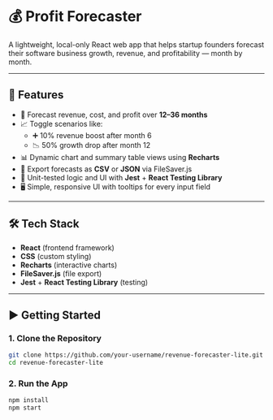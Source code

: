# 💰 Profit Forecaster

A lightweight, local-only React web app that helps startup founders forecast their software business growth, revenue, and profitability — month by month.

---

## 🚀 Features

- 📆 Forecast revenue, cost, and profit over **12–36 months**
- 📈 Toggle scenarios like:
  - ➕ 10% revenue boost after month 6
  - 📉 50% growth drop after month 12
- 📊 Dynamic chart and summary table views using **Recharts**
- 💾 Export forecasts as **CSV** or **JSON** via FileSaver.js
- 🧪 Unit-tested logic and UI with **Jest** + **React Testing Library**
- 🖥️ Simple, responsive UI with tooltips for every input field

---

## 🛠 Tech Stack

- **React** (frontend framework)
- **CSS** (custom styling)
- **Recharts** (interactive charts)
- **FileSaver.js** (file export)
- **Jest** + **React Testing Library** (testing)

---

## ▶️ Getting Started

### 1. Clone the Repository
```bash
git clone https://github.com/your-username/revenue-forecaster-lite.git
cd revenue-forecaster-lite
```
### 2. Run the App
```bash
npm install
npm start

